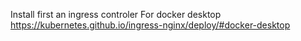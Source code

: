 Install first an ingress controler
For docker desktop
https://kubernetes.github.io/ingress-nginx/deploy/#docker-desktop

